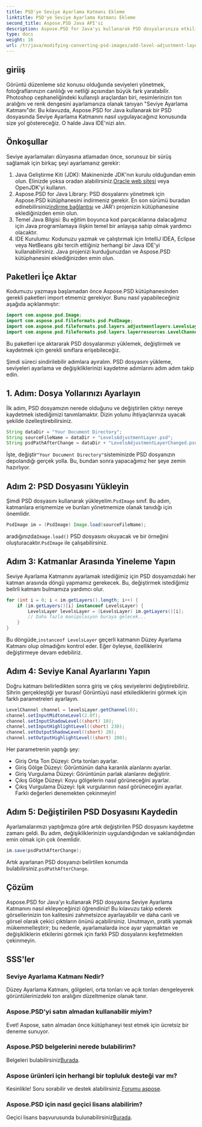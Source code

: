 ```yaml
---
title: PSD'ye Seviye Ayarlama Katmanı Ekleme
linktitle: PSD'ye Seviye Ayarlama Katmanı Ekleme
second_title: Aspose.PSD Java API'si
description: Aspose.PSD for Java'yı kullanarak PSD dosyalarınıza etkili bir Düzey Ayarlama Katmanı eklemeyi öğrenin. Resim düzenleme becerilerinizi geliştirin.
type: docs
weight: 16
url: /tr/java/modifying-converting-psd-images/add-level-adjustment-layer-psd/
---
```

## giriiş
Görüntü düzenleme söz konusu olduğunda seviyeleri yönetmek, fotoğraflarınızın canlılığı ve netliği açısından büyük fark yaratabilir. Photoshop cephaneliğindeki kullanışlı araçlardan biri, resimlerinizin ton aralığını ve renk dengesini ayarlamanıza olanak tanıyan "Seviye Ayarlama Katmanı"dır. Bu kılavuzda, Aspose.PSD for Java kullanarak bir PSD dosyasında Seviye Ayarlama Katmanını nasıl uygulayacağınız konusunda size yol göstereceğiz. O halde Java IDE'nizi alın.
## Önkoşullar
Seviye ayarlamaları dünyasına atlamadan önce, sorunsuz bir sürüş sağlamak için birkaç şeyi ayarlamanız gerekir:
1.  Java Geliştirme Kiti (JDK): Makinenizde JDK'nın kurulu olduğundan emin olun. Elinizde yoksa oradan alabilirsiniz.[Oracle web sitesi](https://www.oracle.com/java/technologies/javase-jdk11-downloads.html) veya OpenJDK'yi kullanın.
2.  Aspose.PSD for Java Library: PSD dosyalarını yönetmek için Aspose.PSD kütüphanesini indirmeniz gerekir. En son sürümü buradan edinebilirsiniz[indirme bağlantısı](https://releases.aspose.com/psd/java/) ve JAR'ı projenizin kütüphanesine eklediğinizden emin olun.
3. Temel Java Bilgisi: Bu eğitim boyunca kod parçacıklarına dalacağımız için Java programlamaya ilişkin temel bir anlayışa sahip olmak yardımcı olacaktır.
4. IDE Kurulumu: Kodunuzu yazmak ve çalıştırmak için IntelliJ IDEA, Eclipse veya NetBeans gibi tercih ettiğiniz herhangi bir Java IDE'yi kullanabilirsiniz. Java projenizi kurduğunuzdan ve Aspose.PSD kütüphanesini eklediğinizden emin olun.

## Paketleri İçe Aktar
Kodumuzu yazmaya başlamadan önce Aspose.PSD kütüphanesinden gerekli paketleri import etmemiz gerekiyor. Bunu nasıl yapabileceğiniz aşağıda açıklanmıştır:
```java
import com.aspose.psd.Image;
import com.aspose.psd.fileformats.psd.PsdImage;
import com.aspose.psd.fileformats.psd.layers.adjustmentlayers.LevelsLayer;
import com.aspose.psd.fileformats.psd.layers.layerresources.LevelChannel;
```
Bu paketleri içe aktararak PSD dosyalarımızı yüklemek, değiştirmek ve kaydetmek için gerekli sınıflara erişebileceğiz.

Şimdi süreci sindirilebilir adımlara ayıralım. PSD dosyasını yükleme, seviyeleri ayarlama ve değişikliklerinizi kaydetme adımlarını adım adım takip edin. 
## 1. Adım: Dosya Yollarınızı Ayarlayın
İlk adım, PSD dosyamızın nerede olduğunu ve değiştirilen çıktıyı nereye kaydetmek istediğimizi tanımlamaktır. Dizin yolunu ihtiyaçlarınıza uyacak şekilde özelleştirebilirsiniz.
```java
String dataDir = "Your Document Directory";
String sourceFileName = dataDir + "LevelsAdjustmentLayer.psd";
String psdPathAfterChange = dataDir + "LevelsAdjustmentLayerChanged.psd";
```
 İşte, değiştir`"Your Document Directory"`sisteminizde PSD dosyanızın depolandığı gerçek yolla. Bu, bundan sonra yapacağımız her şeye zemin hazırlıyor.
## Adım 2: PSD Dosyasını Yükleyin
 Şimdi PSD dosyasını kullanarak yükleyelim.`PsdImage` sınıf. Bu adım, katmanlara erişmemize ve bunları yönetmemize olanak tanıdığı için önemlidir.
```java
PsdImage im = (PsdImage) Image.load(sourceFileName);
```
 aradığınızda`Image.load()` PSD dosyasını okuyacak ve bir örneğini oluşturacaktır.`PsdImage` ile çalışabilirsiniz.
## Adım 3: Katmanlar Arasında Yineleme Yapın
Seviye Ayarlama Katmanını ayarlamak istediğimiz için PSD dosyamızdaki her katman arasında döngü yapmamız gerekecek. Bu, değiştirmek istediğimiz belirli katmanı bulmamıza yardımcı olur.
```java
for (int i = 0; i < im.getLayers().length; i++) {
    if (im.getLayers()[i] instanceof LevelsLayer) {
        LevelsLayer levelsLayer = (LevelsLayer) im.getLayers()[i];
        // Daha fazla manipülasyon buraya gelecek...
    }
}
```
 Bu döngüde,`instanceof LevelsLayer` geçerli katmanın Düzey Ayarlama Katmanı olup olmadığını kontrol eder. Eğer öyleyse, özelliklerini değiştirmeye devam edebiliriz.
## Adım 4: Seviye Kanal Ayarlarını Yapın
Doğru katmanı belirledikten sonra giriş ve çıkış seviyelerini değiştirebiliriz. Sihrin gerçekleştiği yer burası! Görüntüyü nasıl etkilediklerini görmek için farklı parametreleri ayarlayın.
```java
LevelChannel channel = levelsLayer.getChannel(0);
channel.setInputMidtoneLevel(2.0f);
channel.setInputShadowLevel((short) 10);
channel.setInputHighlightLevel((short) 230);
channel.setOutputShadowLevel((short) 20);
channel.setOutputHighlightLevel((short) 200);
```
Her parametrenin yaptığı şey:
- Giriş Orta Ton Düzeyi: Orta tonları ayarlar.
- Giriş Gölge Düzeyi: Görüntünün daha karanlık alanlarını ayarlar.
- Giriş Vurgulama Düzeyi: Görüntünün parlak alanlarını değiştirir.
- Çıkış Gölge Düzeyi: Koyu gölgelerin nasıl görüneceğini ayarlar.
- Çıkış Vurgulama Düzeyi: Işık vurgularının nasıl görüneceğini ayarlar.
Farklı değerleri denemekten çekinmeyin!
## Adım 5: Değiştirilen PSD Dosyasını Kaydedin
Ayarlamalarımızı yaptığımıza göre artık değiştirilen PSD dosyasını kaydetme zamanı geldi. Bu adım, değişikliklerinizin uygulandığından ve saklandığından emin olmak için çok önemlidir.
```java
im.save(psdPathAfterChange);
```
 Artık ayarlanan PSD dosyanızı belirtilen konumda bulabilirsiniz.`psdPathAfterChange`. 
## Çözüm
Aspose.PSD for Java'yı kullanarak PSD dosyasına Seviye Ayarlama Katmanını nasıl ekleyeceğinizi öğrendiniz! Bu kılavuzu takip ederek görsellerinizin ton kalitesini zahmetsizce ayarlayabilir ve daha canlı ve görsel olarak çekici çıktıların önünü açabilirsiniz. Unutmayın, pratik yapmak mükemmelleştirir; bu nedenle, ayarlamalarda ince ayar yapmaktan ve değişikliklerin etkilerini görmek için farklı PSD dosyalarını keşfetmekten çekinmeyin.
## SSS'ler
### Seviye Ayarlama Katmanı Nedir?
Düzey Ayarlama Katmanı, gölgeleri, orta tonları ve açık tonları dengeleyerek görüntülerinizdeki ton aralığını düzeltmenize olanak tanır.
### Aspose.PSD'yi satın almadan kullanabilir miyim?
Evet! Aspose, satın almadan önce kütüphaneyi test etmek için ücretsiz bir deneme sunuyor.
### Aspose.PSD belgelerini nerede bulabilirim?
 Belgeleri bulabilirsiniz[Burada](https://reference.aspose.com/psd/java/).
### Aspose ürünleri için herhangi bir topluluk desteği var mı?
 Kesinlikle! Soru sorabilir ve destek alabilirsiniz.[Forumu aspose](https://forum.aspose.com/c/psd/34).
### Aspose.PSD için nasıl geçici lisans alabilirim?
 Geçici lisans başvurusunda bulunabilirsiniz[Burada](https://purchase.aspose.com/temporary-license/).